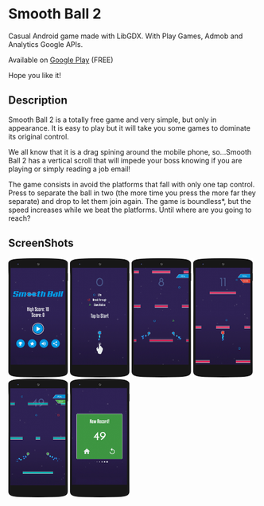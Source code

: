 # Smooth Ball 2

Casual Android game made with LibGDX. With Play Games, Admob and Analytics Google APIs.

Available on [Google Play](https://play.google.com/store/apps/details?id=com.riuvic.smoothball2.android) (FREE)

Hope you like it!

## Description

Smooth Ball 2 is a totally free game and very simple, but only in appearance. It is easy to play but it will take you some games to dominate its original control.

We all know that it is a drag spining around the mobile phone, so...Smooth Ball 2 has a vertical scroll that will impede your boss knowing if you are playing or simply reading a job email!

The game consists in avoid the platforms that fall with only one tap control. Press to separate the ball in two (the more time you press the more far they separate) and drop to let them join again. The game is boundless*, but the speed increases while we beat the platforms. Until where are you going to reach?

## ScreenShots

<IMG width="120" src="https://github.com/syagues/SmoothBall2/blob/master/readme/ch1.webp"/>
<IMG width="120" src="https://github.com/syagues/SmoothBall2/blob/master/readme/ch2.webp"/>
<IMG width="120" src="https://github.com/syagues/SmoothBall2/blob/master/readme/ch3.webp"/>
<IMG width="120" src="https://github.com/syagues/SmoothBall2/blob/master/readme/ch4.webp"/>
<IMG width="120" src="https://github.com/syagues/SmoothBall2/blob/master/readme/ch5.webp"/>
<IMG width="120" src="https://github.com/syagues/SmoothBall2/blob/master/readme/ch6.webp"/>


